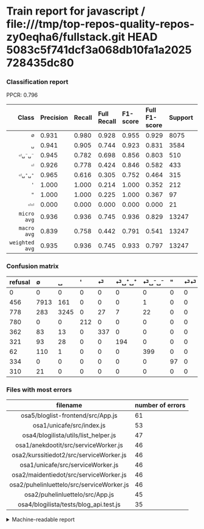 # Train report for javascript / file:///tmp/top-repos-quality-repos-zy0eqha6/fullstack.git HEAD 5083c5f741dcf3a068db10fa1a2025728435dc80

### Classification report

PPCR: 0.796

| Class | Precision | Recall | Full Recall | F1-score | Full F1-score | Support | Full Support | PPCR |
|------:|:----------|:-------|:------------|:---------|:---------|:--------|:-------------|:-----|
| `∅` | 0.931| 0.980| 0.928| 0.955| 0.929| 8075| 8531| 0.947 |
| `␣` | 0.941| 0.905| 0.744| 0.923| 0.831| 3584| 4362| 0.822 |
| `⏎␣⁻␣⁻` | 0.945| 0.782| 0.698| 0.856| 0.803| 510| 572| 0.892 |
| `⏎` | 0.926| 0.778| 0.424| 0.846| 0.582| 433| 795| 0.545 |
| `⏎␣⁺␣⁺` | 0.965| 0.616| 0.305| 0.752| 0.464| 315| 636| 0.495 |
| `'` | 1.000| 1.000| 0.214| 1.000| 0.352| 212| 992| 0.214 |
| `"` | 1.000| 1.000| 0.225| 1.000| 0.367| 97| 431| 0.225 |
| `⏎⏎` | 0.000| 0.000| 0.000| 0.000| 0.000| 21| 331| 0.063 |
| `micro avg` | 0.936| 0.936| 0.745| 0.936| 0.829| 13247| 16650| 0.796 |
| `macro avg` | 0.839| 0.758| 0.442| 0.791| 0.541| 13247| 16650| 0.796 |
| `weighted avg` | 0.935| 0.936| 0.745| 0.933| 0.797| 13247| 16650| 0.796 |

### Confusion matrix

|refusal|  ∅| ␣| '| ⏎| ⏎␣⁺␣⁺| ⏎␣⁻␣⁻| "| ⏎⏎| 
|:---|:---|:---|:---|:---|:---|:---|:---|:---|
|0 |0 |0 |0 |0 |0 |0 |0 |0 |
|456 |7913 |161 |0 |0 |0 |1 |0 |0 |
|778 |283 |3245 |0 |27 |7 |22 |0 |0 |
|780 |0 |0 |212 |0 |0 |0 |0 |0 |
|362 |83 |13 |0 |337 |0 |0 |0 |0 |
|321 |93 |28 |0 |0 |194 |0 |0 |0 |
|62 |110 |1 |0 |0 |0 |399 |0 |0 |
|334 |0 |0 |0 |0 |0 |0 |97 |0 |
|310 |21 |0 |0 |0 |0 |0 |0 |0 |

### Files with most errors

| filename | number of errors|
|:----:|:-----|
| osa5/bloglist-frontend/src/App.js | 61 |
| osa1/unicafe/src/index.js | 53 |
| osa4/blogilista/utils/list_helper.js | 47 |
| osa1/anekdootit/src/serviceWorker.js | 46 |
| osa2/kurssitiedot2/src/serviceWorker.js | 46 |
| osa1/unicafe/src/serviceWorker.js | 46 |
| osa2/maidentiedot/src/serviceWorker.js | 46 |
| osa2/puhelinluettelo/src/serviceWorker.js | 46 |
| osa2/puhelinluettelo/src/App.js | 45 |
| osa4/blogilista/tests/blog_api.test.js | 35 |

<details>
    <summary>Machine-readable report</summary>
```json
{
  "cl_report": {"\"": {"f1-score": 1.0, "precision": 1.0, "recall": 1.0, "support": 97}, "\u0027": {"f1-score": 1.0, "precision": 1.0, "recall": 1.0, "support": 212}, "macro avg": {"f1-score": 0.7914243603123798, "precision": 0.8385292438066227, "recall": 0.757733497130626, "support": 13247}, "micro avg": {"f1-score": 0.9358345285725069, "precision": 0.9358345285725069, "recall": 0.9358345285725069, "support": 13247}, "weighted avg": {"f1-score": 0.9334321796160957, "precision": 0.934838552391067, "recall": 0.9358345285725069, "support": 13247}, "\u2205": {"f1-score": 0.9546386777657135, "precision": 0.9306127249206163, "recall": 0.979938080495356, "support": 8075}, "\u23ce": {"f1-score": 0.8456712672521958, "precision": 0.9258241758241759, "recall": 0.7782909930715936, "support": 433}, "\u23ce\u23ce": {"f1-score": 0.0, "precision": 0.0, "recall": 0.0, "support": 21}, "\u23ce\u2423\u207a\u2423\u207a": {"f1-score": 0.751937984496124, "precision": 0.9651741293532339, "recall": 0.6158730158730159, "support": 315}, "\u23ce\u2423\u207b\u2423\u207b": {"f1-score": 0.8562231759656653, "precision": 0.9454976303317536, "recall": 0.7823529411764706, "support": 510}, "\u2423": {"f1-score": 0.9229237770193401, "precision": 0.9411252900232019, "recall": 0.9054129464285714, "support": 3584}},
  "cl_report_full": {"\"": {"f1-score": 0.36742424242424243, "precision": 1.0, "recall": 0.22505800464037123, "support": 431}, "\u0027": {"f1-score": 0.35215946843853824, "precision": 1.0, "recall": 0.21370967741935484, "support": 992}, "macro avg": {"f1-score": 0.5409457099339867, "precision": 0.8385292438066227, "recall": 0.4420917586355907, "support": 16650}, "micro avg": {"f1-score": 0.8293139779911028, "precision": 0.9358345285725069, "recall": 0.7445645645645645, "support": 16650}, "weighted avg": {"f1-score": 0.7972868692743693, "precision": 0.9223994763950524, "recall": 0.7445645645645645, "support": 16650}, "\u2205": {"f1-score": 0.9290830104496888, "precision": 0.9306127249206163, "recall": 0.9275583167272301, "support": 8531}, "\u23ce": {"f1-score": 0.5815358067299397, "precision": 0.9258241758241759, "recall": 0.4238993710691824, "support": 795}, "\u23ce\u23ce": {"f1-score": 0.0, "precision": 0.0, "recall": 0.0, "support": 331}, "\u23ce\u2423\u207a\u2423\u207a": {"f1-score": 0.4635603345280765, "precision": 0.9651741293532339, "recall": 0.3050314465408805, "support": 636}, "\u23ce\u2423\u207b\u2423\u207b": {"f1-score": 0.8028169014084507, "precision": 0.9454976303317536, "recall": 0.6975524475524476, "support": 572}, "\u2423": {"f1-score": 0.8309859154929577, "precision": 0.9411252900232019, "recall": 0.743924805135259, "support": 4362}},
  "ppcr": 0.7956156156156157
}
```
</details>
